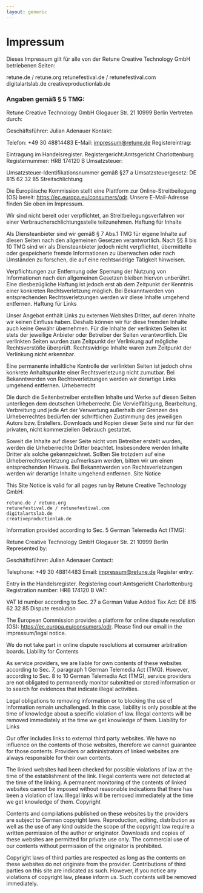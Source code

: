 ```yaml
---
layout: generic
---
```


# Impressum

Dieses Impressum gilt für alle von der Retune Creative Technology GmbH betriebenen Seiten:

retune.de / retune.org
retunefestival.de / retunefestival.com
digitalartslab.de
creativeproductionlab.de

### Angaben gemäß § 5 TMG:

Retune Creative Technology GmbH
Glogauer Str. 21
10999 Berlin
Vertreten durch:

Geschäftsführer: Julian Adenauer
Kontakt:

Telefon: +49 30 48814483
E-Mail: impressum@retune.de
Registereintrag:

Eintragung im Handelsregister.
Registergericht:Amtsgericht Charlottenburg
Registernummer: HRB 174120 B
Umsatzsteuer:

Umsatzsteuer-Identifikationsnummer gemäß §27 a Umsatzsteuergesetz:
DE 815 62 32 85
Streitschlichtung

Die Europäische Kommission stellt eine Plattform zur Online-Streitbeilegung (OS) bereit: https://ec.europa.eu/consumers/odr.
Unsere E-Mail-Adresse finden Sie oben im Impressum.

Wir sind nicht bereit oder verpflichtet, an Streitbeilegungsverfahren vor einer Verbraucherschlichtungsstelle teilzunehmen.
Haftung für Inhalte

Als Diensteanbieter sind wir gemäß § 7 Abs.1 TMG für eigene Inhalte auf diesen Seiten nach den allgemeinen Gesetzen verantwortlich. Nach §§ 8 bis 10 TMG sind wir als Diensteanbieter jedoch nicht verpflichtet, übermittelte oder gespeicherte fremde Informationen zu überwachen oder nach Umständen zu forschen, die auf eine rechtswidrige Tätigkeit hinweisen.

Verpflichtungen zur Entfernung oder Sperrung der Nutzung von Informationen nach den allgemeinen Gesetzen bleiben hiervon unberührt. Eine diesbezügliche Haftung ist jedoch erst ab dem Zeitpunkt der Kenntnis einer konkreten Rechtsverletzung möglich. Bei Bekanntwerden von entsprechenden Rechtsverletzungen werden wir diese Inhalte umgehend entfernen.
Haftung für Links

Unser Angebot enthält Links zu externen Websites Dritter, auf deren Inhalte wir keinen Einfluss haben. Deshalb können wir für diese fremden Inhalte auch keine Gewähr übernehmen. Für die Inhalte der verlinkten Seiten ist stets der jeweilige Anbieter oder Betreiber der Seiten verantwortlich. Die verlinkten Seiten wurden zum Zeitpunkt der Verlinkung auf mögliche Rechtsverstöße überprüft. Rechtswidrige Inhalte waren zum Zeitpunkt der Verlinkung nicht erkennbar.

Eine permanente inhaltliche Kontrolle der verlinkten Seiten ist jedoch ohne konkrete Anhaltspunkte einer Rechtsverletzung nicht zumutbar. Bei Bekanntwerden von Rechtsverletzungen werden wir derartige Links umgehend entfernen.
Urheberrecht

Die durch die Seitenbetreiber erstellten Inhalte und Werke auf diesen Seiten unterliegen dem deutschen Urheberrecht. Die Vervielfältigung, Bearbeitung, Verbreitung und jede Art der Verwertung außerhalb der Grenzen des Urheberrechtes bedürfen der schriftlichen Zustimmung des jeweiligen Autors bzw. Erstellers. Downloads und Kopien dieser Seite sind nur für den privaten, nicht kommerziellen Gebrauch gestattet.

Soweit die Inhalte auf dieser Seite nicht vom Betreiber erstellt wurden, werden die Urheberrechte Dritter beachtet. Insbesondere werden Inhalte Dritter als solche gekennzeichnet. Sollten Sie trotzdem auf eine Urheberrechtsverletzung aufmerksam werden, bitten wir um einen entsprechenden Hinweis. Bei Bekanntwerden von Rechtsverletzungen werden wir derartige Inhalte umgehend entfernen.
Site Notice

This Site Notice is valid for all pages run by Retune Creative Technology GmbH:

    retune.de / retune.org
    retunefestival.de / retunefestival.com
    digitalartslab.de
    creativeproductionlab.de

Information provided according to Sec. 5 German Telemedia Act (TMG):

Retune Creative Technology GmbH
Glogauer Str. 21
10999 Berlin
Represented by:

Geschäftsführer: Julian Adenauer
Contact:

Telephone: +49 30 48814483
Email: impressum@retune.de
Register entry:

Entry in the Handelsregister.
Registering court:Amtsgericht Charlottenburg
Registration number: HRB 174120 B
VAT:

VAT Id number according to Sec. 27 a German Value Added Tax Act:
DE 815 62 32 85
Dispute resolution

The European Commission provides a platform for online dispute resolution (OS): https://ec.europa.eu/consumers/odr.
Please find our email in the impressum/legal notice.



We do not take part in online dispute resolutions at consumer arbitration boards.
Liability for Contents

As service providers, we are liable for own contents of these websites according to Sec. 7, paragraph 1 German Telemedia Act (TMG). However, according to Sec. 8 to 10 German Telemedia Act (TMG), service providers are not obligated to permanently monitor submitted or stored information or to search for evidences that indicate illegal activities.

Legal obligations to removing information or to blocking the use of information remain unchallenged. In this case, liability is only possible at the time of knowledge about a specific violation of law. Illegal contents will be removed immediately at the time we get knowledge of them.
Liability for Links

Our offer includes links to external third party websites. We have no influence on the contents of those websites, therefore we cannot guarantee for those contents. Providers or administrators of linked websites are always responsible for their own contents.

The linked websites had been checked for possible violations of law at the time of the establishment of the link. Illegal contents were not detected at the time of the linking. A permanent monitoring of the contents of linked websites cannot be imposed without reasonable indications that there has been a violation of law. Illegal links will be removed immediately at the time we get knowledge of them.
Copyright

Contents and compilations published on these websites by the providers are subject to German copyright laws. Reproduction, editing, distribution as well as the use of any kind outside the scope of the copyright law require a written permission of the author or originator. Downloads and copies of these websites are permitted for private use only.
The commercial use of our contents without permission of the originator is prohibited.

Copyright laws of third parties are respected as long as the contents on these websites do not originate from the provider. Contributions of third parties on this site are indicated as such. However, if you notice any violations of copyright law, please inform us. Such contents will be removed immediately.